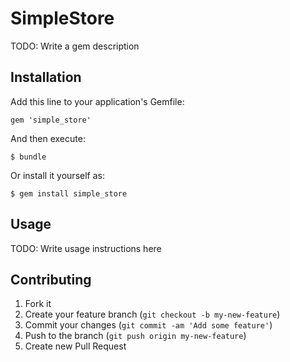 # SimpleStore

TODO: Write a gem description

## Installation

Add this line to your application's Gemfile:

    gem 'simple_store'

And then execute:

    $ bundle

Or install it yourself as:

    $ gem install simple_store

## Usage

TODO: Write usage instructions here

## Contributing

1. Fork it
2. Create your feature branch (`git checkout -b my-new-feature`)
3. Commit your changes (`git commit -am 'Add some feature'`)
4. Push to the branch (`git push origin my-new-feature`)
5. Create new Pull Request
